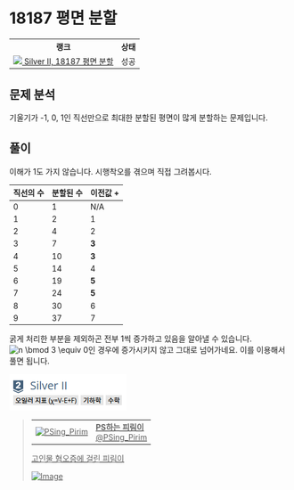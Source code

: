 # 18187 평면 분할



<table>
  <tr>
    <th>랭크</th>
    <th>상태</th>
  </tr>
  <tr>
    <td>
      <a href="http://noj.am/18187">
        <img src="https://static.solved.ac/tier_small/9.svg" height="16px"/>
        Silver II, 18187 평면 분할
      </a>
    </td>
    <td>
      성공
    </td>
  </tr>
</table>



## 문제 분석

기울기가 -1, 0, 1인 직선만으로 최대한 분할된 평면이 많게 분할하는 문제입니다.

## 풀이

이해가 1도 가지 않습니다. 시행착오를 겪으며 직접 그려봅시다.

| 직선의 수 | 분할된 수 | 이전값 + |
| --------- | --------- | -------- |
| 0         | 1         | N/A      |
| 1         | 2         | 1        |
| 2         | 4         | 2        |
| 3         | 7         | **3**    |
| 4         | 10        | **3**    |
| 5         | 14        | 4        |
| 6         | 19        | **5**    |
| 7         | 24        | **5**    |
| 8         | 30        | 6        |
| 9         | 37        | 7        |

굵게 처리한 부분을 제외하곤 전부 1씩 증가하고 있음을 알아낼 수 있습니다.
<img src="https://latex.codecogs.com/svg.latex?n%20%5Cbmod%203%20%5Cequiv%200" alt="n \bmod 3 \equiv 0" style="max-width:100%;" >인 경우에 증가시키지 않고 그대로 넘어가네요.
이를 이용해서 풀면 됩니다.

![Euler characteristic (χ=V-E+F)](./tag.png)



<a href="https://twitter.com/PSing_Pirim/status/1227451738963238917">

> <table><tr><td><img src="https://pbs.twimg.com/profile_images/1227442623327150080/QYE5fpZ2_normal.png" alt="PSing_Pirim"></td><td><b>PS하는 피림이</b><br>@PSing_Pirim</td></tr></table>
> 
> 고인물 혐오증에 걸린 피림이
>
> ![Image](https://pbs.twimg.com/media/EQjI06-WkAA7Q2V?format=png&name=small)

</a>

